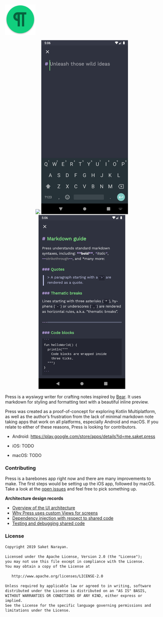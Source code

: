 <img width="100" height="100" src="resources/github/app_icon_github.png?raw=true"> 

<p align="center">
  <img width="285" src="resources/play_store/screenshots/home.png?raw=true">
  <img width="285" src="resources/play_store/screenshots/editor_new_note.png?raw=true">
  <img width="285" src="resources/play_store/screenshots/editor_existing_note.png?raw=true">
</p>

Press is a *wysiwyg* writer for crafting notes inspired by [Bear](https://bear.app). It uses markdown for styling and formatting text with a beautiful inline preview. 

Press was created as a proof-of-concept for exploring Kotlin Multiplatform, as well as the author’s frustration from the lack of minimal markdown note taking apps that work on all platforms, especially Android and macOS. If you relate to either of these reasons, Press is looking for contributors. 

- Android: https://play.google.com/store/apps/details?id=me.saket.press

- iOS: TODO

- macOS: TODO

### Contributing
Press is a barebones app right now and there are many improvements to make. The first steps would be setting up the iOS app, followed by macOS. Take a look at the [open issues](https://github.com/saket/Press/issues) and feel free to pick something up.

**Architecture design records**
- [Overview of the UI architecture](documentation/architecture.md)
- [Why Press uses custom Views for screens](documentation/screens_as_custom_views.md)
- [Dependency injection with respect to shared code](documentation/dependency_injection.md)
- [Testing and debugging shared code](documentation/testing.md)

### License
```
Copyright 2019 Saket Narayan.

Licensed under the Apache License, Version 2.0 (the "License");
you may not use this file except in compliance with the License.
You may obtain a copy of the License at

   http://www.apache.org/licenses/LICENSE-2.0

Unless required by applicable law or agreed to in writing, software
distributed under the License is distributed on an "AS IS" BASIS,
WITHOUT WARRANTIES OR CONDITIONS OF ANY KIND, either express or implied.
See the License for the specific language governing permissions and
limitations under the License.
```

